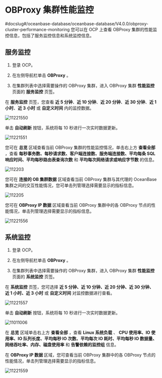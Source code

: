 # OBProxy 集群性能监控
#docslug#/oceanbase-database/oceanbase-database/V4.0.0/obproxy-cluster-performance-monitoring
您可以在 OCP 上查看 OBProxy 集群的性能监控信息，包括了服务监控信息和系统监控信息。

## 服务监控

1. 登录 OCP。

2. 在左侧导航栏单击 **OBProxy** 。

3. 在集群列表中选择需要操作的 OBProxy 集群，进入 OBProxy 集群 **性能监控** 页面的 **服务监控** 页签。

在 **服务监控** 页签，您查看 **近 5 分钟**、**近 10 分钟**、**近 20 分钟**、**近 30 分钟**、**近 1 小时**、**近 3 小时** 或 **自定义时间** 内的监控数据。

![11221550](https://obbusiness-private.oss-cn-shanghai.aliyuncs.com/doc/img/ocp/401/obproxy%E6%80%A7%E8%83%BD%E7%9B%91%E6%8E%A71.png)

单击 **自动刷新** 按钮，系统将每 10 秒进行一次实时数据更新。

![11221551](https://obbusiness-private.oss-cn-shanghai.aliyuncs.com/doc/img/ocp/401/obproxy%E8%87%AA%E5%8A%A8%E5%88%B7%E6%96%B01.png)

您可在 **总览** 区域查看当前 OBProxy 集群的性能监控情况，单击右上方 **查看全部** ，查看 **每秒事务数、每秒请求数、客户端连接数、服务端连接数、平均每条 SQL 响应时间、平均每秒路由表查询次数** 和 **平均每次网络请求或响应字节数** 的信息。

![112203](https://obbusiness-private.oss-cn-shanghai.aliyuncs.com/doc/img/ocp/401/%E6%95%B0%E6%8D%AE%E6%80%BB%E8%A7%881.png)

您可在 **连接的 OB 集群数据** 区域查看当前 OBProxy 集群与其代理的 OceanBase 集群之间的交互性能情况，您可单击列管理选择需要显示的指标信息。

![112205](https://obbusiness-private.oss-cn-shanghai.aliyuncs.com/doc/img/ocp/401/%E8%BF%9E%E6%8E%A5%E7%9A%84ob%E9%9B%86%E7%BE%A4%E6%95%B0%E6%8D%AE1.png)

您可在 **OBProxy IP 数据** 区域查看当前 OBProxy 集群中的各 OBProxy 节点的性能情况，单击列管理选择需要显示的指标信息。

![11221556](https://obbusiness-private.oss-cn-shanghai.aliyuncs.com/doc/img/ocp/401/IP%E6%95%B0%E6%8D%AE1.png)

## 系统监控

1. 登录 OCP。

2. 在左侧导航栏单击 **OBProxy** 。

3. 在集群列表中选择需要操作的 OBProxy 集群，进入 OBProxy 集群 **性能监控** 页面的 **系统监控** 页签。

在 **系统监控** 页签，您可选择 **近 5 分钟、近 10 分钟、近 20 分钟、近 30 分钟、近 1 小时、近 3 小时** 或 **自定义时间** 对监控数据进行查看。

![11221557](https://obbusiness-private.oss-cn-shanghai.aliyuncs.com/doc/img/ocp/401/obproxy%E7%B3%BB%E7%BB%9F%E7%9B%91%E6%8E%A71.png)

单击 **自动刷新** 按钮，系统将每 10 秒进行一次实时数据更新。

![11011006](https://obbusiness-private.oss-cn-shanghai.aliyuncs.com/doc/img/ocp/401/%E7%B3%BB%E7%BB%9F%E7%9B%91%E6%8E%A7%E8%87%AA%E5%8A%A8%E6%9B%B4%E6%96%B01.png)

在 **总览** 区域单击右上方 **查看全部** ，查看 **Linux 系统负载** 、 **CPU 使用率、IO 使用率、IO 队列长度、平均每秒 IO 次数、平均每次 IO 耗时、平均每秒 IO 数据量、网络吞吐率、内存、磁盘使用率** 和 **告警依赖的监控组** 信息。

在 **OBProxy IP 数据** 区域，您可查看当前 OBProxy 集群中的各 OBProxy 节点的性能情况，单击列管理选择需要显示的指标信息。

![11221559](https://obbusiness-private.oss-cn-shanghai.aliyuncs.com/doc/img/ocp/401/obproxyIP%E6%95%B0%E6%8D%AE-1-1.png)